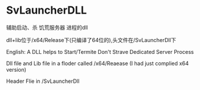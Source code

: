 # SvLauncherDLL
辅助启动、杀 饥荒服务器 进程的dll 

dll+lib位于/x64/Release下(只编译了64位的),头文件在/SvLauncherDll下

English:
A DLL helps to Start/Termite Don't Strave Dedicated Server Process

Dll file and Lib file in a floder called /x64/Reaease (I had just complied x64 version)

Header Flie in /SvLauncherDll

